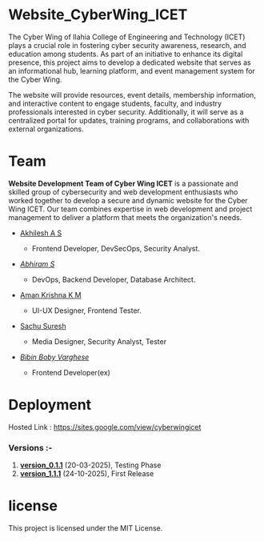 # Website_CyberWing_ICET
The Cyber Wing of Ilahia College of Engineering and Technology (ICET) plays a crucial role in fostering cyber security awareness, research, and education among students. As part of an initiative to enhance its digital presence, this project aims to develop a dedicated website that serves as an informational hub, learning platform, and event management system for the Cyber Wing.

The website will provide resources, event details, membership information, and interactive content to engage students, faculty, and industry professionals interested in cyber security. Additionally, it will serve as a centralized portal for updates, training programs, and collaborations with external organizations.

# Team 
**Website Development Team of Cyber Wing ICET** is a passionate and skilled group of cybersecurity and web development enthusiasts who worked together to develop a secure and dynamic website for the Cyber Wing ICET. Our team combines expertise in web development and project management to deliver a platform that meets the organization's needs.

- [Akhilesh A S](https://www.linkedin.com/in/akhilesh5/)
  - Frontend Developer, DevSecOps, Security Analyst.
    
- _[Abhiram S](https://github.com/Abhiram-ARS)_
  - DevOps, Backend Developer, Database Architect.
    
- [Aman Krishna K M](https://www.linkedin.com/in/aman-krishna-k-m/)
  - UI-UX Designer, Frontend Tester.

- [Sachu Suresh](https://github.com/Anonymousprvt)
  - Media Designer, Security Analyst, Tester
  
- _[Bibin Boby Varghese](https://github.com/bibinbobyvarghese)_
  - Frontend Developer(ex)

# Deployment
Hosted Link : https://sites.google.com/view/cyberwingicet
### Versions :- 
1. **[version_0.1.1](https://github.com/Abhiram-ARS/Website_CyberWing_ICET/releases/tag/Website_CyberWing_ICET)** (20-03-2025), Testing Phase
2. **[version_1.1.1](https://github.com/Abhiram-ARS/Website_CyberWing_ICET/releases/tag/Website_CyberWing_ICET_1.1.1)** (24-10-2025), First Release

# license
This project is licensed under the MIT License.
